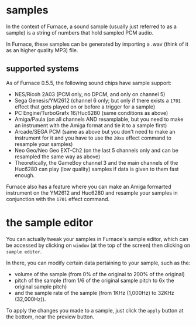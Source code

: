 # samples

In the context of Furnace, a sound sample (usually just referred to as a sample) is a string of numbers that hold sampled PCM audio.

In Furnace, these samples can be generated by importing a .wav (think of it as an higher quality MP3) file.

## supported systems

As of Furnace 0.5.5, the following sound chips have sample support:
 - NES/Ricoh 2A03 (PCM only, no DPCM, and only on channel 5)
 - Sega Genesis/YM2612 (channel 6 only; but only if there exists a `1701` effect that gets played on or before a trigger for a sample)
 - PC Engine/TurboGrafx 16/Huc6280 (same conditions as above)
 - Amiga/Paula (on all channels AND resamplable, but you need to make an instrument with the Amiga format and tie it to a sample first)
 - Arcade/SEGA PCM (same as above but you don't need to make an instrument for it and you have to use the `20xx` effect command to resample your samples)
 - Neo Geo/Neo Geo EXT-Ch2 (on the last 5 channels only and can be resampled the same way as above)
 - Theoretically, the GameBoy channel 3 and the main channels of the Huc6280 can play (low quality) samples if data is given to them fast enough.

Furnace also has a feature where you can make an Amiga formarted instrument on the YM2612 and Huc6280 and resample your samples in conjunction with the `1701` effect command.

# the sample editor

You can actually tweak your samples in Furnace's sample editor, which can be accessed by clicking on `window` (at the top of the screen) then clicking on `sample editor`.

In there, you can modify certain data pertaining to your sample, such as the:
 - volume of the sample (from 0% of the original to 200% of the original)
 - pitch of the sample (from 1/6 of the original sample pitch to 6x the original sample pitch)
 - and the sample rate of the sample (from 1KHz (1,000Hz) to 32KHz (32,000Hz)).

To apply the changes you made to a sample, just click the `apply` button at the bottom, near the preview button.

